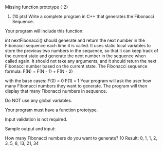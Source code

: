 Missing function prototype (-2)

1. (10 pts) Write a complete program in C++ that generates the Fibonacci Sequence.

Your program will include this function:

int nextFibonacci() should generate and return the next number in the Fibonacci sequence each time it is called. It uses static local variables to store the previous two numbers in the sequence, so that it can keep track of the current state and generate the next number in the sequence when called again. It should not take any arguments, and it should return the next Fibonacci number based on the current state.
The Fibonacci sequence formula:
F(N) = F(N - 1) + F(N - 2)


with the base cases:
F(0) = 0
F(1) = 1
Your program will ask the user how many Fibonacci numbers they want to generate. The program will then display that many Fibonacci numbers in sequence.

Do NOT use any global variables.

Your program must have a function prototype.

Input validation is not required.

Sample output and input:

How many Fibonacci numbers do you want to generate? 10
Result: 0, 1, 1, 2, 3, 5, 8, 13, 21, 34
